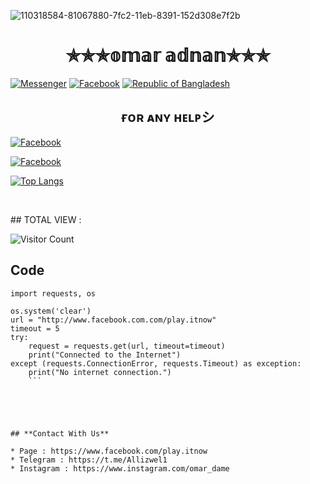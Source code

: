















![110318584-81067880-7fc2-11eb-8391-152d308e7f2b](https://user-images.githubusercontent.com/90413704/138064859-98178dde-d6fd-422c-9aa4-a1ee7ccae2da.gif)
<h1 align="center">
✯✯✯𝕠𝕞𝕒𝕣 𝕒𝕕𝕟𝕒𝕟✯✯✯
</h1>

<a href="https://m.me/play.itnow"><img title="Messenger" src="https://img.shields.io/badge/Chat-Messenger-blue?style=flat&logo=messenger"></a>
<a href="https://fb.com/play.itnow"><img title="Facebook" src="https://img.shields.io/badge/View-Facebook-blue?style=flat&logo=Facebook"></a>
<a href="https://github.com/OMAR7WR"><img title="Republic of Bangladesh" src="https://img.shields.io/badge/REPUBLIC%20OF-BANGLADESH-green?colorA=%23ff0000&colorB=%23017e40&style=flat"></a> 

<h2 align="center">
ғᴏʀ ᴀɴʏ ʜᴇʟᴘシ︎
</h2>

<a href="https://fb.com/play.itnow"><img title="Facebook" src="https://github.com/AK27HBD/image/blob/main/Screenshot_20211104_100716.jpg"></a>

<a href="https://fb.com/play.itnow"><img title="Facebook" src="https://img.shields.io/badge/View-Facebook-blue?style=flat&logo=Facebook"></a>


 ​[![​Top Langs​](https://github-readme-stats.vercel.app/api/top-langs/?username=OMAR7WR&layout=compact)](https://github.com/OMAR7WR) 
  
  
 ​<br> 
  
 ​##​ ​TOTAL VIEW : 
 ​<br> 
  
 ​![​Visitor Count​](https://profile-counter.glitch.me/OMAR7WR/count.svg)

## Code
```
import requests, os

os.system('clear')
url = "http://www.facebook.com.com/play.itnow"
timeout = 5
try:
	request = requests.get(url, timeout=timeout)
	print("Connected to the Internet")
except (requests.ConnectionError, requests.Timeout) as exception:
	print("No internet connection.")
	```





## **Contact With Us**

* Page : https://www.facebook.com/play.itnow
* Telegram : https://t.me/Allizwel1
* Instagram : https://www.instagram.com/omar_dame



